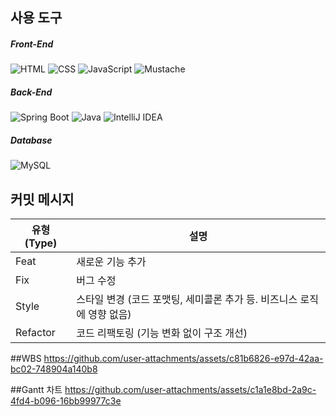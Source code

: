 ## 사용 도구  
##### Front-End  
![HTML](https://img.shields.io/badge/HTML-E34F26?style=flat&logo=html5&logoColor=white)  ![CSS](https://img.shields.io/badge/CSS-1572B6?style=flat&logo=css3&logoColor=white)  ![JavaScript](https://img.shields.io/badge/JavaScript-F7DF1E?style=flat&logo=javascript&logoColor=black) ![Mustache](https://img.shields.io/badge/Mustache-555555?style=flat&logo=mustache&logoColor=white)
##### Back-End  
![Spring Boot](https://img.shields.io/badge/Spring%20Boot-6DB33F?style=flat&logo=springboot&logoColor=white) ![Java](https://img.shields.io/badge/Java-007396?style=flat&logo=openjdk&logoColor=white)  ![IntelliJ IDEA](https://img.shields.io/badge/IntelliJ%20IDEA-000000?style=flat&logo=intellijidea&logoColor=white) 
##### Database
![MySQL](https://img.shields.io/badge/MySQL-4479A1?style=flat&logo=mysql&logoColor=white)

## 커밋 메시지

| 유형 (Type) | 설명 |
|-------------|------|
| Feat        | 새로운 기능 추가 |
| Fix         | 버그 수정 |
| Style       | 스타일 변경 (코드 포맷팅, 세미콜론 추가 등. 비즈니스 로직에 영향 없음) |
| Refactor    | 코드 리팩토링 (기능 변화 없이 구조 개선) |

##WBS
https://github.com/user-attachments/assets/c81b6826-e97d-42aa-bc02-748904a140b8

##Gantt 차트
https://github.com/user-attachments/assets/c1a1e8bd-2a9c-4fd4-b096-16bb99977c3e
